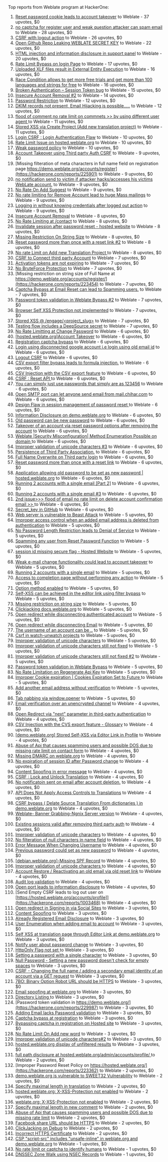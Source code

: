 Top reports from Weblate program at HackerOne:

1. [Reset password cookie leads to account takeover](https://hackerone.com/reports/1004536) to Weblate - 37 upvotes, $0
2. [no captcha for register user and weak question attacker can spam email](https://hackerone.com/reports/236398) to Weblate - 28 upvotes, $0
3. [CSRF with logout action](https://hackerone.com/reports/1971589) to Weblate - 26 upvotes, $0
4. [Open Github Repo Leaking WEBLATE SECRET KEY](https://hackerone.com/reports/942146) to Weblate - 22 upvotes, $0
5. [HTML injection and information disclosure in support panel](https://hackerone.com/reports/634312) to Weblate - 20 upvotes, $0
6. [Rate Limit Bypass on login Page](https://hackerone.com/reports/224460) to Weblate - 17 upvotes, $0
7. [Uploaded XLF files result in External Entity Execution](https://hackerone.com/reports/232614) to Weblate - 16 upvotes, $0
8. [Race Condition allows to get more free trials and get more than 100 languages and strings for free](https://hackerone.com/reports/1087188) to Weblate - 16 upvotes, $0
9. [Broken Authentication – Session Token bug](https://hackerone.com/reports/400826) to Weblate - 15 upvotes, $0
10. [Insecure Account Removal #2](https://hackerone.com/reports/229532) to Weblate - 14 upvotes, $0
11. [Password Restriction](https://hackerone.com/reports/229920) to Weblate - 12 upvotes, $0
12. [DKIM records not present, Email Hijacking is possible.....](https://hackerone.com/reports/253926) to Weblate - 12 upvotes, $0
13. [flood of comment no rate  limit on commnets \>\>  by using different user agent ](https://hackerone.com/reports/404035) to Weblate - 11 upvotes, $0
14. [Stored XSS via Create Project (Add new translation project)](https://hackerone.com/reports/610219) to Weblate - 11 upvotes, $0
15. [Login CSRF : Login Authentication Flaw](https://hackerone.com/reports/229528) to Weblate - 10 upvotes, $0
16. [Rate Limit Issue on hosted.weblate.org](https://hackerone.com/reports/229825) to Weblate - 10 upvotes, $0
17. [Weak password policy](https://hackerone.com/reports/224572) to Weblate - 10 upvotes, $0
18. [Account Takeover using Third party Auth CSRF](https://hackerone.com/reports/225653) to Weblate - 9 upvotes, $0
19. [Missing filteration of meta characters in full name field on registration page https://demo.weblate.org/accounts/register](https://hackerone.com/reports/225901) to Weblate - 9 upvotes, $0
20. [no notification send to victim if attacker hacks/accesses his victims WebLate account.](https://hackerone.com/reports/282772) to Weblate - 9 upvotes, $0
21. [No Rate On Add Suggest](https://hackerone.com/reports/481654) to Weblate - 9 upvotes, $0
22. [No rate limiting for Remove Account lead to huge Mass mailings](https://hackerone.com/reports/1723445) to Weblate - 9 upvotes, $0
23. [Logging in without knowing credentials after logged out action](https://hackerone.com/reports/1971610) to Weblate - 9 upvotes, $0
24. [Insecure Account Removal](https://hackerone.com/reports/223355) to Weblate - 8 upvotes, $0
25. [No Rate Limiting at /contact](https://hackerone.com/reports/229511) to Weblate - 8 upvotes, $0
26. [Invalidate session after password reset - hosted website](https://hackerone.com/reports/224362) to Weblate - 8 upvotes, $0
27. [Missing Restriction On String Size](https://hackerone.com/reports/257376) to Weblate - 8 upvotes, $0
28. [Reset password more than once with a reset link #2](https://hackerone.com/reports/245450) to Weblate - 8 upvotes, $0
29. [No rate Limit on Add new Translation Project ](https://hackerone.com/reports/1238749) to Weblate - 8 upvotes, $0
30. [CSRF to Connect third party Account](https://hackerone.com/reports/225100) to Weblate - 7 upvotes, $0
31. [Activation tokens are not expiring](https://hackerone.com/reports/223339) to Weblate - 7 upvotes, $0
32. [No BruteForce Protection](https://hackerone.com/reports/223337) to Weblate - 7 upvotes, $0
33. [Missing restriction on string size of Full Name at https://demo.weblate.org/accounts/register/](https://hackerone.com/reports/223454) to Weblate - 7 upvotes, $0
34. [Captcha Bypass at Email Reset can lead to Spamming users.](https://hackerone.com/reports/229541) to Weblate - 7 upvotes, $0
35. [Password token validation in Weblate Bypass #2](https://hackerone.com/reports/244287) to Weblate - 7 upvotes, $0
36. [Browser Self XSS Protection not implemented](https://hackerone.com/reports/400781) to Weblate - 7 upvotes, $0
37. [Stored XSS @ /engage/\<project_slug\>](https://hackerone.com/reports/472391) to Weblate - 7 upvotes, $0
38. [Testing flow includes a DeepSource secret](https://hackerone.com/reports/1927499) to Weblate - 7 upvotes, $0
39. [No Rate Limitting at Change Password](https://hackerone.com/reports/223694) to Weblate - 6 upvotes, $0
40. [[hosted.weblate.org]Account Takeover](https://hackerone.com/reports/223637) to Weblate - 6 upvotes, $0
41. [Registration captcha bypass](https://hackerone.com/reports/223324) to Weblate - 6 upvotes, $0
42. [Login using disconnected google account i.e login using old email id](https://hackerone.com/reports/223427) to Weblate - 6 upvotes, $0
43. [Logout CSRF](https://hackerone.com/reports/223329) to Weblate - 6 upvotes, $0
44. [CSV export filter bypass leads to formula injection.](https://hackerone.com/reports/223999) to Weblate - 6 upvotes, $0
45. [CSV Injection with the CSV export feature](https://hackerone.com/reports/223344) to Weblate - 6 upvotes, $0
46. [CSRF : Reset API ](https://hackerone.com/reports/223333) to Weblate - 6 upvotes, $0
47. [You can simply just use passwords that simply are as 123456](https://hackerone.com/reports/223374) to Weblate - 6 upvotes, $0
48. [Open SMTP port can let anyone send email from mail.chihar.com](https://hackerone.com/reports/223435) to Weblate - 6 upvotes, $0
49. [Design Flaw in session management of password reset ](https://hackerone.com/reports/229417) to Weblate - 6 upvotes, $0
50. [Information Disclosure on demo.weblate.org](https://hackerone.com/reports/229620) to Weblate - 6 upvotes, $0
51. [Old password can be new password](https://hackerone.com/reports/229577) to Weblate - 6 upvotes, $0
52. [Takeover of an account via reset password options after removing the account](https://hackerone.com/reports/230076) to Weblate - 6 upvotes, $0
53. [Weblate |Security Misconfiguration| Method Enumeration Possible on domain ](https://hackerone.com/reports/230648) to Weblate - 6 upvotes, $0
54. [Improper validation of unicode characters #3](https://hackerone.com/reports/243635) to Weblate - 6 upvotes, $0
55. [Persistence of Third Party Association.](https://hackerone.com/reports/241623) to Weblate - 6 upvotes, $0
56. [Full Name Overwrite on Third party login](https://hackerone.com/reports/241598) to Weblate - 6 upvotes, $0
57. [Reset password more than once with a reset link](https://hackerone.com/reports/243594) to Weblate - 6 upvotes, $0
58. [ Application allowing old password to be set as new password | hosted.weblate.org](https://hackerone.com/reports/264934) to Weblate - 6 upvotes, $0
59. [Running 2 accounts with a single email [Part 2]](https://hackerone.com/reports/241608) to Weblate - 6 upvotes, $0
60. [Running 2 accounts with a single email #3](https://hackerone.com/reports/245304) to Weblate - 6 upvotes, $0
61. [2nd issue\>\>\> flood of email  no rate limit on delete account confirmation email \>\> ](https://hackerone.com/reports/404713) to Weblate - 6 upvotes, $0
62. [Secret_key in GitHub](https://hackerone.com/reports/926093) to Weblate - 6 upvotes, $0
63. [Web server is vulnerable to Beast Attack](https://hackerone.com/reports/223350) to Weblate - 5 upvotes, $0
64. [Improper access control when an added email address is deleted from authentication](https://hackerone.com/reports/223434) to Weblate - 5 upvotes, $0
65. [No Password Length Restriction leads to Denial of Service](https://hackerone.com/reports/223854) to Weblate - 5 upvotes, $0
66. [Spamming any user from Reset Password Function](https://hackerone.com/reports/223525) to Weblate - 5 upvotes, $0
67. [session id missing secure flag - Hosted Website](https://hackerone.com/reports/224379) to Weblate - 5 upvotes, $0
68. [Weak e-mail change functionality could lead to account takeover](https://hackerone.com/reports/223461) to Weblate - 5 upvotes, $0
69. [Running 2 accounts with a single email](https://hackerone.com/reports/224072) to Weblate - 5 upvotes, $0
70. [Access to completion page without performing any action](https://hackerone.com/reports/223846) to Weblate - 5 upvotes, $0
71. [Option method enabled](https://hackerone.com/reports/230194) to Weblate - 5 upvotes, $0
72. [Self-XSS can be achieved in the editor link using filter bypass](https://hackerone.com/reports/229735) to Weblate - 5 upvotes, $0
73. [Missing restriction on string size](https://hackerone.com/reports/229796) to Weblate - 5 upvotes, $0
74. [Clickjacking docs.weblate.org](https://hackerone.com/reports/223391) to Weblate - 5 upvotes, $0
75. [Open redirect while disconnecting authenticated account](https://hackerone.com/reports/224317) to Weblate - 5 upvotes, $0
76. [Open redirect while disconnecting Email](https://hackerone.com/reports/238117) to Weblate - 5 upvotes, $0
77. [The username of an account can be ..](https://hackerone.com/reports/243609) to Weblate - 5 upvotes, $0
78. [Csrf in watch-unwatch projects](https://hackerone.com/reports/229405) to Weblate - 5 upvotes, $0
79. [Improper validation of unicode characters](https://hackerone.com/reports/242171) to Weblate - 5 upvotes, $0
80. [Improper validation of unicode characters still not fixed](https://hackerone.com/reports/241596) to Weblate - 5 upvotes, $0
81. [Improper validation of unicode characters still not fixed #2](https://hackerone.com/reports/243611) to Weblate - 5 upvotes, $0
82. [Password token validation in Weblate Bypass](https://hackerone.com/reports/243842) to Weblate - 5 upvotes, $0
83. [No Rate Limitation on Regenerate Api Key](https://hackerone.com/reports/243619) to Weblate - 5 upvotes, $0
84. [Improper Cookie expiration | Cookies Expiration Set to Future ](https://hackerone.com/reports/232306) to Weblate - 5 upvotes, $0
85. [Add another email address without verification](https://hackerone.com/reports/265987) to Weblate - 5 upvotes, $0
86. [Tab nabbing via window.opener](https://hackerone.com/reports/403891) to Weblate - 5 upvotes, $0
87. [Email verification over an unencrypted channel](https://hackerone.com/reports/224287) to Weblate - 4 upvotes, $0
88. [Open Redirect via "next" parameter in third-party authentication](https://hackerone.com/reports/223326) to Weblate - 4 upvotes, $0
89. [CSV Injection with the CVS export feature - Glossary](https://hackerone.com/reports/224291) to Weblate - 4 upvotes, $0
90. [[demo.weblate.org] Stored Self-XSS via Editor Link in Profile](https://hackerone.com/reports/223331) to Weblate - 4 upvotes, $0
91. [Abuse of Api that causes spamming users and possible DOS due to missing rate limit on contact form](https://hackerone.com/reports/223542) to Weblate - 4 upvotes, $0
92. [Missing DMARC on weblate.org](https://hackerone.com/reports/223545) to Weblate - 4 upvotes, $0
93. [No expiration of session ID after Password change](https://hackerone.com/reports/223327) to Weblate - 4 upvotes, $0
94. [Content Spoofing in error message](https://hackerone.com/reports/223456) to Weblate - 4 upvotes, $0
95. [CSRF : Lock and Unlock Translation](https://hackerone.com/reports/223345) to Weblate - 4 upvotes, $0
96. [No notificatoin sent on email after account deletion.](https://hackerone.com/reports/229909) to Weblate - 4 upvotes, $0
97. [API Does Not Apply Access Controls to Translations](https://hackerone.com/reports/232994) to Weblate - 4 upvotes, $0
98. [CSRF bypass ( Delate Source Translation From dictionaries ) in demo.weblate.org](https://hackerone.com/reports/230863) to Weblate - 4 upvotes, $0
99. [Weblate- Banner Grabbing-Ngnix Server version](https://hackerone.com/reports/230633) to Weblate - 4 upvotes, $0
100. [Existing sessions valid after removing third party auth](https://hackerone.com/reports/223475) to Weblate - 4 upvotes, $0
101. [Improper validation of unicode characters](https://hackerone.com/reports/229483) to Weblate - 4 upvotes, $0
102. [No filteration of null characters in name field](https://hackerone.com/reports/242945) to Weblate - 4 upvotes, $0
103. [Error Message When Changing Username](https://hackerone.com/reports/243664) to Weblate - 4 upvotes, $0
104. [Previous password could set as new password](https://hackerone.com/reports/243616) to Weblate - 4 upvotes, $0
105. [[debian.weblate.org]-Missing SPF Record](https://hackerone.com/reports/245518) to Weblate - 4 upvotes, $0
106. [Improper validation of unicode characters ](https://hackerone.com/reports/278718) to Weblate - 4 upvotes, $0
107. [ Account Restore / Reactivating an old email via old reset link](https://hackerone.com/reports/275303) to Weblate - 4 upvotes, $0
108. [Audit log validation](https://hackerone.com/reports/296632) to Weblate - 4 upvotes, $0
109. [Open port leads to information disclosure](https://hackerone.com/reports/223421) to Weblate - 4 upvotes, $0
110. [Send Empty CSRF leads to log out user on [https://hosted.weblate.org/accounts/profile]](https://hackerone.com/reports/1003468) to Weblate - 4 upvotes, $0
111. [Open redirect in Signing in via Social Sites](https://hackerone.com/reports/223718) to Weblate - 3 upvotes, $0
112. [Content Spoofing](https://hackerone.com/reports/223630) to Weblate - 3 upvotes, $0
113. [Already Registered Email Disclosure](https://hackerone.com/reports/223343) to Weblate - 3 upvotes, $0
114. [User Enumeration when adding email to account](https://hackerone.com/reports/223531) to Weblate - 3 upvotes, $0
115. [Self XSS at translation page through Editor Link at demo.weblate.org](https://hackerone.com/reports/223692) to Weblate - 3 upvotes, $0
116. [Notify user about password change](https://hackerone.com/reports/223609) to Weblate - 3 upvotes, $0
117. [HttpOnly Flag not set ](https://hackerone.com/reports/224006) to Weblate - 3 upvotes, $0
118. [Setting a password with a single character](https://hackerone.com/reports/223851) to Weblate - 3 upvotes, $0
119. [Null Password - Setting a new password doesn't check for empty spaces](https://hackerone.com/reports/223618) to Weblate - 3 upvotes, $0
120. [CSRF - Changing the full name / adding a secondary email identity of an account via a GET request](https://hackerone.com/reports/223367) to Weblate - 3 upvotes, $0
121. [7BO: Binary Option Robot URL should be HTTPS](https://hackerone.com/reports/225722) to Weblate - 3 upvotes, $0
122. [Email spoofing at weblate.org](https://hackerone.com/reports/224186) to Weblate - 3 upvotes, $0
123. [Directory Listing ](https://hackerone.com/reports/223384) to Weblate - 3 upvotes, $0
124. [Password token validation in https://demo.weblate.org/](https://hackerone.com/reports/229987) to Weblate - 3 upvotes, $0
125. [Adding Email lacks Password validation](https://hackerone.com/reports/229869) to Weblate - 3 upvotes, $0
126. [Captcha bypass at registration](https://hackerone.com/reports/229584) to Weblate - 3 upvotes, $0
127. [Bypassing captcha in registration on Hosted site](https://hackerone.com/reports/224342) to Weblate - 3 upvotes, $0
128. [No Rate Limit  On Add new word](https://hackerone.com/reports/479021) to Weblate - 3 upvotes, $0
129. [Improper validation of unicode characters#2](https://hackerone.com/reports/279945) to Weblate - 3 upvotes, $0
130. [hosted.weblate.org display of unfiltered results](https://hackerone.com/reports/1454552) to Weblate - 3 upvotes, $0
131. [full path disclosure at hosted.weblate.org/admin/accounts/profile/ ](https://hackerone.com/reports/225495) to Weblate - 2 upvotes, $0
132. [Improper Password Reset Policy on https://hosted.weblate.org/](https://hackerone.com/reports/223362) to Weblate - 2 upvotes, $0
133. [demo.weblate.org is vulnerable to SWEET32 Vulnerability](https://hackerone.com/reports/223653) to Weblate - 2 upvotes, $0
134. [Specify maximal length in translation](https://hackerone.com/reports/224015) to Weblate - 2 upvotes, $0
135. [hosted.weblate.org: X-XSS-Protection not enabled](https://hackerone.com/reports/223396) to Weblate - 2 upvotes, $0
136. [weblate.org: X-XSS-Protection not enabled](https://hackerone.com/reports/223723) to Weblate - 2 upvotes, $0
137. [Specify maximal length in new comment](https://hackerone.com/reports/223931) to Weblate - 2 upvotes, $0
138. [Abuse of Api that causes spamming users and possible DOS due to missing rate limit](https://hackerone.com/reports/223557) to Weblate - 2 upvotes, $0
139. [Facebook share URL should be HTTPS](https://hackerone.com/reports/225769) to Weblate - 2 upvotes, $0
140. [ClickJacking on Debug](https://hackerone.com/reports/225555) to Weblate - 2 upvotes, $0
141. [Incorrect HTTPS Certificate](https://hackerone.com/reports/225540) to Weblate - 2 upvotes, $0
142. [CSP "script-src" includes "unsafe-inline" in weblate.org and demo.weblate.org](https://hackerone.com/reports/231062) to Weblate - 1 upvotes, $0
143. [No rate limit or captcha to identify humans](https://hackerone.com/reports/257384) to Weblate - 1 upvotes, $0
144. [DNSSEC Zone Walk using NSEC Records](https://hackerone.com/reports/228471) to Weblate - 1 upvotes, $0
